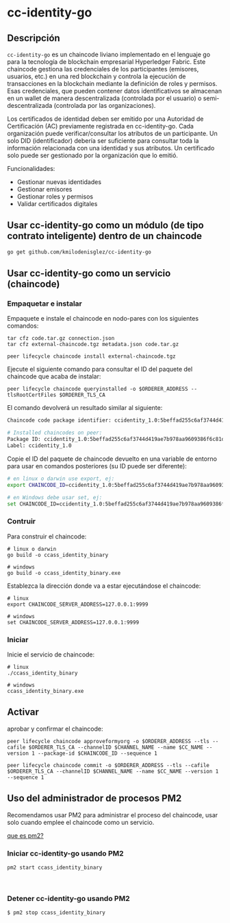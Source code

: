 # cc-identity-go

## Descripción
`cc-identity-go` es un chaincode liviano implementado en el lenguaje go para la tecnología de blockchain empresarial Hyperledger Fabric. 
Este chaincode gestiona las credenciales de los participantes (emisores, usuarios, etc.) en una red blockchain y controla la ejecución de transacciones en la blockchain mediante la definición de roles y permisos.
Esas credenciales, que pueden contener datos identificativos se almacenan en un wallet de manera descentralizada (controlada por el usuario) o semi-descentralizada (controlada por las organizaciones).

Los certificados de identidad deben ser emitido por una Autoridad de Certificación (AC) previamente registrada en cc-identity-go. Cada organización puede verificar/consultar los atributos de un participante. Un solo DID (identificador) debería ser suficiente para consultar toda la información relacionada con una identidad y sus atributos. Un certificado solo puede ser gestionado por la organización que lo emitió.

Funcionalidades:
- Gestionar nuevas identidades
- Gestionar emisores
- Gestionar roles y permisos
- Validar certificados digitales


## Usar cc-identity-go como un módulo (de tipo contrato inteligente) dentro de un chaincode

```bash
go get github.com/kmilodenisglez/cc-identity-go
```

## Usar cc-identity-go como un servicio (chaincode)

### Empaquetar e instalar

Empaquete e instale el chaincode en nodo-pares con los siguientes comandos:

```
tar cfz code.tar.gz connection.json
tar cfz external-chaincode.tgz metadata.json code.tar.gz

peer lifecycle chaincode install external-chaincode.tgz
```

Ejecute el siguiente comando para consultar el ID del paquete del chaincode que acaba de instalar:

```
peer lifecycle chaincode queryinstalled -o $ORDERER_ADDRESS --tlsRootCertFiles $ORDERER_TLS_CA
```

El comando devolverá un resultado similar al siguiente:
```bash
Chaincode code package identifier: ccidentity_1.0:5beffad255c6af3744d419ae7b978aa9609386f6c81dd98184808746cea399d5

# Installed chaincodes on peer:
Package ID: ccidentity_1.0:5beffad255c6af3744d419ae7b978aa9609386f6c81dd98184808746cea399d5
Label: ccidentity_1.0
```

Copie el ID del paquete de chaincode devuelto en una variable de entorno para usar en comandos posteriores (su ID puede ser diferente):

```bash
# en linux o darwin use export, ej:
export CHAINCODE_ID=ccidentity_1.0:5beffad255c6af3744d419ae7b978aa9609386f6c81dd98184808746cea399d5

# en Windows debe usar set, ej:
set CHAINCODE_ID=ccidentity_1.0:5beffad255c6af3744d419ae7b978aa9609386f6c81dd98184808746cea399d5
```

### Contruir

Para construir el chaincode:


```
# linux o darwin
go build -o ccass_identity_binary

# windows
go build -o ccass_identity_binary.exe
```

Establezca la dirección donde va a estar ejecutándose el chaincode:

```
# linux
export CHAINCODE_SERVER_ADDRESS=127.0.0.1:9999

# windows
set CHAINCODE_SERVER_ADDRESS=127.0.0.1:9999
```
### Iniciar

Inicie el servicio de chaincode:

```
# linux
./ccass_identity_binary

# windows
ccass_identity_binary.exe
```
## Activar

aprobar y confirmar el chaincode:

```
peer lifecycle chaincode approveformyorg -o $ORDERER_ADDRESS --tls --cafile $ORDERER_TLS_CA --channelID $CHANNEL_NAME --name $CC_NAME --version 1 --package-id $CHAINCODE_ID --sequence 1

peer lifecycle chaincode commit -o $ORDERER_ADDRESS --tls --cafile $ORDERER_TLS_CA --channelID $CHANNEL_NAME --name $CC_NAME --version 1 --sequence 1
```

## Uso del administrador de procesos PM2

Recomendamos usar PM2 para administrar el proceso del chaincode, usar solo cuando emplee el chaincode como un servicio.

[que es pm2?](https://pm2.keymetrics.io/docs/usage/process-management/)

### Iniciar cc-identity-go usando PM2

```bash
pm2 start ccass_identity_binary
```
<br>

### Detener cc-identity-go usando PM2

```bash
$ pm2 stop ccass_identity_binary